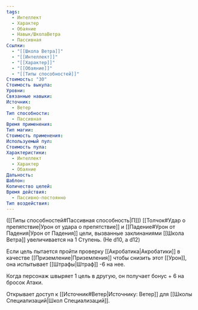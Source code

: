 ```yaml
---
tags:
  - Интеллект
  - Характер
  - Обаяние
  - Навык/ШколаВетра
  - Пассивная
Ссылки:
  - "[[Школа Ветра]]"
  - "[[Интеллект]]"
  - "[[Характер]]"
  - "[[Обаяние]]"
  - "[[Типы способностей]]"
Стоимость: "30"
Стоимость выкупа: 
Уровни: 
Связанные навыки: 
Источник:
  - Ветер
Тип способности:
  - Пассивная
Время применения: 
Тип магии: 
Стоимость применения: 
Используемый пул: 
Стоимость пула: 
Характеристики:
  - Интеллект
  - Характер
  - Обаяние
Дальность: 
Шаблон: 
Количество целей: 
Время действия:
  - Пассивно-постоянно
Тип воздействия:
---
```

([[Типы способностей#Пассивная способность|П]]) [[Толчок#Удар о препятствие|Урон от удара о препятствие]] и [[Падение#Урон от Падения|Урон от Падения]] цели, вызванные заклинаниями [[Школа Ветра]] увеличивается на 1 Ступень. (Не d10, а d12)

Если цель пытается пройти проверку [[Акробатика|Акробатики]] в качестве [[Приземление|Приземления]] чтобы снизить этот [[Урон]], она испытывает [[Штрафы|Штраф]] -6 на нее. 

Когда персонаж швыряет 1 цель в другую, он получает бонус + 6 на бросок Атаки. 

Открывает доступ к [[Источник#Ветер|Источнику: Ветер]] для [[Школы Специализаций|Школ Специализаций]]. 

